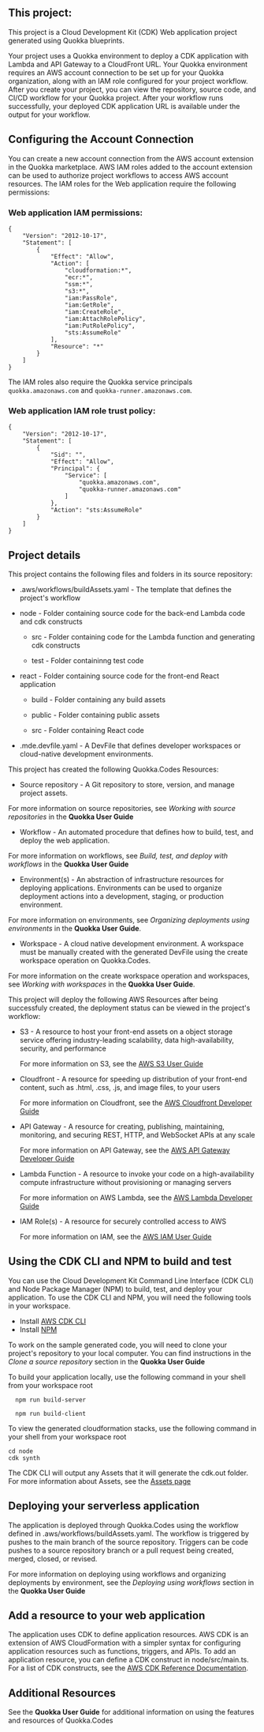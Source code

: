 ## This project:

This project is a Cloud Development Kit (CDK) Web application project generated using Quokka
blueprints.

Your project uses a Quokka environment to deploy a CDK application with Lambda and API Gateway to a
CloudFront URL. Your Quokka environment requires an AWS account connection to be set up for your
Quokka organization, along with an IAM role configured for your project workflow. After you create
your project, you can view the repository, source code, and CI/CD workflow for your Quokka project.
After your workflow runs successfully, your deployed CDK application URL is available under the
output for your workflow.

## Configuring the Account Connection

You can create a new account connection from the AWS account extension in the Quokka marketplace.
AWS IAM roles added to the account extension can be used to authorize project workflows to access
AWS account resources. The IAM roles for the Web application require the following permissions:

### Web application IAM permissions:

```
{
    "Version": "2012-10-17",
    "Statement": [
        {
            "Effect": "Allow",
            "Action": [
                "cloudformation:*",
                "ecr:*",
                "ssm:*",
                "s3:*",
                "iam:PassRole",
                "iam:GetRole",
                "iam:CreateRole",
                "iam:AttachRolePolicy",
                "iam:PutRolePolicy",
                "sts:AssumeRole"
            ],
            "Resource": "*"
        }
    ]
}
```

The IAM roles also require the Quokka service principals `quokka.amazonaws.com` and
`quokka-runner.amazonaws.com`.

### Web application IAM role trust policy:

```
{
    "Version": "2012-10-17",
    "Statement": [
        {
            "Sid": "",
            "Effect": "Allow",
            "Principal": {
                "Service": [
                    "quokka.amazonaws.com",
                    "quokka-runner.amazonaws.com"
                ]
            },
            "Action": "sts:AssumeRole"
        }
    ]
}
```

## Project details

This project contains the following files and folders in its source repository:

- .aws/workflows/buildAssets.yaml - The template that defines the project's workflow

- node - Folder containing source code for the back-end Lambda code and cdk constructs

  - src - Folder containing code for the Lambda function and generating cdk constructs

  - test - Folder containinng test code

- react - Folder containing source code for the front-end React application

  - build - Folder containing any build assets

  - public - Folder containing public assets

  - src - Folder containing React code

- .mde.devfile.yaml - A DevFile that defines developer workspaces or cloud-native development
  environments.

This project has created the following Quokka.Codes Resources:

- Source repository - A Git repository to store, version, and manage project assets.

For more information on source repositories, see _Working with source repositories_ in the **Quokka
User Guide**

- Workflow - An automated procedure that defines how to build, test, and deploy the web application.

For more information on workflows, see _Build, test, and deploy with workflows_ in the **Quokka User
Guide**

- Environment(s) - An abstraction of infrastructure resources for deploying applications.
  Environments can be used to organize deployment actions into a development, staging, or production
  environment.

For more information on environments, see _Organizing deployments using environments_ in the
**Quokka User Guide**.

- Workspace - A cloud native development environment. A workspace must be manually created with the
  generated DevFile using the create workspace operation on Quokka.Codes.

For more information on the create workspace operation and workspaces, see _Working with workspaces_
in the **Quokka User Guide**.

This project will deploy the following AWS Resources after being successfuly created, the deployment
status can be viewed in the project's workflow:

- S3 - A resource to host your front-end assets on a object storage service offering
  industry-leading scalability, data high-availability, security, and performance

  For more information on S3, see the
  [AWS S3 User Guide](https://docs.aws.amazon.com/AmazonS3/latest/userguide/Welcome.html)

- Cloudfront - A resource for speeding up distribution of your front-end content, such as .html,
  .css, .js, and image files, to your users

  For more information on Cloudfront, see the
  [AWS Cloudfront Developer Guide](https://docs.aws.amazon.com/AmazonCloudFront/latest/DeveloperGuide/Introduction.html)

- API Gateway - A resource for creating, publishing, maintaining, monitoring, and securing REST,
  HTTP, and WebSocket APIs at any scale

  For more information on API Gateway, see the
  [AWS API Gateway Developer Guide](https://docs.aws.amazon.com/apigateway/latest/developerguide/welcome.html)

- Lambda Function - A resource to invoke your code on a high-availability compute infrastructure
  without provisioning or managing servers

  For more information on AWS Lambda, see the
  [AWS Lambda Developer Guide](https://docs.aws.amazon.com/lambda/latest/dg/welcome.html)

- IAM Role(s) - A resource for securely controlled access to AWS

  For more information on IAM, see the
  [AWS IAM User Guide](https://docs.aws.amazon.com/IAM/latest/UserGuide/introduction.html)

## Using the CDK CLI and NPM to build and test

You can use the Cloud Development Kit Command Line Interface (CDK CLI) and Node Package Manager
(NPM) to build, test, and deploy your application. To use the CDK CLI and NPM, you will need the
following tools in your workspace.

- Install [AWS CDK CLI](https://docs.aws.amazon.com/cdk/v2/guide/cli.html)
- Install [NPM](https://docs.npmjs.com/downloading-and-installing-node-js-and-npm)

To work on the sample generated code, you will need to clone your project's repository to your local
computer. You can find instructions in the _Clone a source repository_ section in the **Quokka User
Guide**

To build your application locally, use the following command in your shell from your workspace root

```
  npm run build-server

  npm run build-client
```

To view the generated cloudformation stacks, use the following command in your shell from your
workspace root

```
cd node
cdk synth
```

The CDK CLI will output any Assets that it will generate the cdk.out folder. For more information
about Assets, see the [Assets page](https://docs.aws.amazon.com/cdk/v2/guide/assets.html)

## Deploying your serverless application

The application is deployed through Quokka.Codes using the workflow defined in
.aws/workflows/buildAssets.yaml. The workflow is triggered by pushes to the main branch of the
source repository. Triggers can be code pushes to a source repository branch or a pull request being
created, merged, closed, or revised.

For more information on deploying using workflows and organizing deployments by environment, see the
_Deploying using workflows_ section in the **Quokka User Guide**

## Add a resource to your web application

The application uses CDK to define application resources. AWS CDK is an extension of AWS
CloudFormation with a simpler syntax for configuring application resources such as functions,
triggers, and APIs. To add an application resource, you can define a CDK construct in
node/src/main.ts. For a list of CDK constructs, see the
[AWS CDK Reference Documentation](https://docs.aws.amazon.com/cdk/api/v2/).

## Additional Resources

See the **Quokka User Guide** for additional information on using the features and resources of
Quokka.Codes
